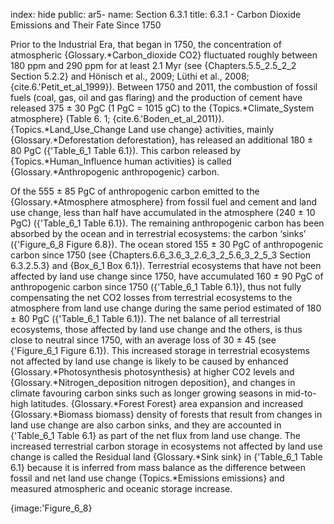 index: hide
public: ar5-
name: Section 6.3.1
title: 6.3.1 - Carbon Dioxide Emissions and Their Fate Since 1750

Prior to the Industrial Era, that began in 1750, the concentration of atmospheric {Glossary.*Carbon_dioxide CO2} fluctuated roughly between 180 ppm and 290 ppm for at least 2.1 Myr (see {Chapters.5.5_2.5_2_2 Section 5.2.2} and Hönisch et al., 2009; Lüthi et al., 2008; {cite.6.'Petit_et_al_1999}). Between 1750 and 2011, the combustion of fossil fuels (coal, gas, oil and gas flaring) and the production of cement have released 375 ± 30 PgC (1 PgC = 1015 gC) to the {Topics.*Climate_System atmosphere} (Table 6. 1; {cite.6.'Boden_et_al_2011}). {Topics.*Land_Use_Change Land use change} activities, mainly {Glossary.*Deforestation deforestation}, has released an additional 180 ± 80 PgC ({'Table_6_1 Table 6.1}). This carbon released by {Topics.*Human_Influence human activities} is called {Glossary.*Anthropogenic anthropogenic} carbon.

Of the 555 ± 85 PgC of anthropogenic carbon emitted to the {Glossary.*Atmosphere atmosphere} from fossil fuel and cement and land use change, less than half have accumulated in the atmosphere (240 ± 10 PgC) ({'Table_6_1 Table 6.1}). The remaining anthropogenic carbon has been absorbed by the ocean and in terrestrial ecosystems: the carbon ‘sinks’ ({'Figure_6_8 Figure 6.8}). The ocean stored 155 ± 30 PgC of anthropogenic carbon since 1750 (see {Chapters.6.6_3.6_3_2.6_3_2_5.6_3_2_5_3 Section 6.3.2.5.3} and {Box_6_1 Box 6.1}). Terrestrial ecosystems that have not been affected by land use change since 1750, have accumulated 160 ± 90 PgC of anthropogenic carbon since 1750 ({'Table_6_1 Table 6.1}), thus not fully compensating the net CO2 losses from terrestrial ecosystems to the atmosphere from land use change during the same period estimated of 180 ± 80 PgC ({'Table_6_1 Table 6.1}). The net balance of all terrestrial ecosystems, those affected by land use change and the others, is thus close to neutral since 1750, with an average loss of 30 ± 45 (see {'Figure_6_1 Figure 6.1}). This increased storage in terrestrial ecosystems not affected by land use change is likely to be caused by enhanced {Glossary.*Photosynthesis photosynthesis} at higher CO2 levels and {Glossary.*Nitrogen_deposition nitrogen deposition}, and changes in climate favouring carbon sinks such as longer growing seasons in mid-to-high latitudes. {Glossary.*Forest Forest} area expansion and increased {Glossary.*Biomass biomass} density of forests that result from changes in land use change are also carbon sinks, and they are accounted in {'Table_6_1 Table 6.1} as part of the net flux from land use change. The increased terrestrial carbon storage in ecosystems not affected by land use change is called the Residual land {Glossary.*Sink sink} in {'Table_6_1 Table 6.1} because it is inferred from mass balance as the difference between fossil and net land use change {Topics.*Emissions emissions} and measured atmospheric and oceanic storage increase.

{image:'Figure_6_8}
